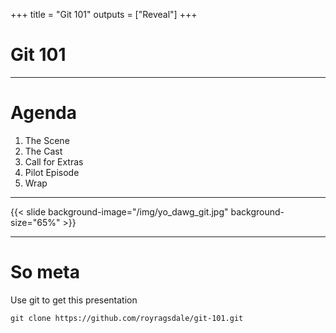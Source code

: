 +++
title = "Git 101"
outputs = ["Reveal"]
+++

# Git 101

---

# Agenda

1. The Scene
2. The Cast
3. Call for Extras
4. Pilot Episode
5. Wrap

---

{{< slide background-image="/img/yo_dawg_git.jpg"  background-size="65%" >}}

---
# So meta

Use git to get this presentation

```
git clone https://github.com/royragsdale/git-101.git
```

